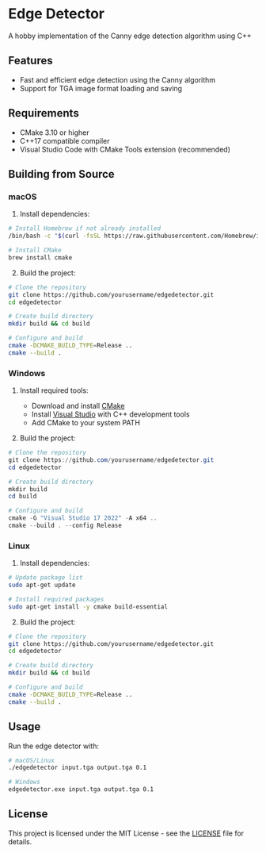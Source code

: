 # Edge Detector

A hobby implementation of the Canny edge detection algorithm using C++

## Features

- Fast and efficient edge detection using the Canny algorithm
- Support for TGA image format loading and saving

## Requirements

- CMake 3.10 or higher
- C++17 compatible compiler
- Visual Studio Code with CMake Tools extension (recommended)

## Building from Source

### macOS

1. Install dependencies:
```bash
# Install Homebrew if not already installed
/bin/bash -c "$(curl -fsSL https://raw.githubusercontent.com/Homebrew/install/HEAD/install.sh)"

# Install CMake
brew install cmake
```

2. Build the project:
```bash
# Clone the repository
git clone https://github.com/yourusername/edgedetector.git
cd edgedetector

# Create build directory
mkdir build && cd build

# Configure and build
cmake -DCMAKE_BUILD_TYPE=Release ..
cmake --build .
```

### Windows

1. Install required tools:
   - Download and install [CMake](https://cmake.org/download/)
   - Install [Visual Studio](https://visualstudio.microsoft.com/) with C++ development tools
   - Add CMake to your system PATH

2. Build the project:
```powershell
# Clone the repository
git clone https://github.com/yourusername/edgedetector.git
cd edgedetector

# Create build directory
mkdir build
cd build

# Configure and build
cmake -G "Visual Studio 17 2022" -A x64 ..
cmake --build . --config Release
```

### Linux

1. Install dependencies:
```bash
# Update package list
sudo apt-get update

# Install required packages
sudo apt-get install -y cmake build-essential
```

2. Build the project:
```bash
# Clone the repository
git clone https://github.com/yourusername/edgedetector.git
cd edgedetector

# Create build directory
mkdir build && cd build

# Configure and build
cmake -DCMAKE_BUILD_TYPE=Release ..
cmake --build .
```

## Usage

Run the edge detector with:

```bash
# macOS/Linux
./edgedetector input.tga output.tga 0.1

# Windows
edgedetector.exe input.tga output.tga 0.1
```

## License

This project is licensed under the MIT License - see the [LICENSE](LICENSE) file for details.
